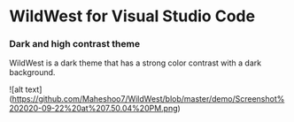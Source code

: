 # WildWest for Visual Studio Code 
### Dark and high contrast theme

WildWest is a dark theme that has a strong color contrast with a dark background.

![alt text] (https://github.com/Maheshoo7/WildWest/blob/master/demo/Screenshot%202020-09-22%20at%207.50.04%20PM.png)
